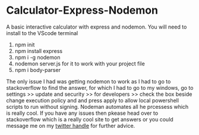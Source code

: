 # Calculator-Express-Nodemon
A basic interactive calculator with express and nodemon. 
You will need to install to the VScode terminal

  1. npm init
  2. npm install express
  3. npm i -g nodemon
  4. nodemon server.js for it to work with your project file
  5. npm i body-parser
  
  The only issue I had was getting nodemon to work as I had to go to stackoverflow to find the answer, for which I had to go to my windows,
    go to settings 
    >> update and security 
    >> for developers 
    >> check the box beside change execution policy and and press apply to allow local powershell scripts to run without signing. Nodeman automates all he prcessess which is really cool. If you have any issues then pkease head over to stackoverflow which is a really cool site to get answers or you could message me on my <a href="https://twitter.com/nftcryptomix">twitter handle</a> for further advice.

